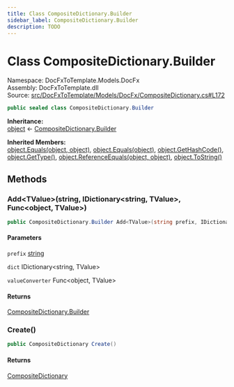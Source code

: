 ```yaml
---
title: Class CompositeDictionary.Builder
sidebar_label: CompositeDictionary.Builder
description: TODO
---
```


# Class CompositeDictionary.Builder
Namespace: DocFxToTemplate.Models.DocFx   
Assembly: DocFxToTemplate.dll  
Source: [src/DocFxToTemplate/Models/DocFx/CompositeDictionary.cs#L172](https://github.com/k-wojcik/DocFxToTemplate/blob/master/src/DocFxToTemplate/Models/DocFx/CompositeDictionary.cs#L172)    
   

```csharp title="src/DocFxToTemplate/Models/DocFx/CompositeDictionary.cs#L172" 
public sealed class CompositeDictionary.Builder
```

**Inheritance:**   
[object](https://learn.microsoft.com/dotnet/api/system.object) &lt;- 
[CompositeDictionary.Builder](../DocFxToTemplate.Models.DocFx/CompositeDictionary.Builder)   

**Inherited Members:**   
[object.Equals(object, object)](https://learn.microsoft.com/dotnet/api/system.object.equals#system-object-equals(system-object-system-object)), [object.Equals(object)](https://learn.microsoft.com/dotnet/api/system.object.equals#system-object-equals(system-object)), [object.GetHashCode()](https://learn.microsoft.com/dotnet/api/system.object.gethashcode), [object.GetType()](https://learn.microsoft.com/dotnet/api/system.object.gettype), [object.ReferenceEquals(object, object)](https://learn.microsoft.com/dotnet/api/system.object.referenceequals), [object.ToString()](https://learn.microsoft.com/dotnet/api/system.object.tostring)   

   

   

   

## Methods
### Add&lt;TValue&gt;(string, IDictionary&lt;string, TValue&gt;, Func&lt;object, TValue&gt;)
   
```csharp title="src/DocFxToTemplate/Models/DocFx/CompositeDictionary.cs#L180"
public CompositeDictionary.Builder Add<TValue>(string prefix, IDictionary<string, TValue> dict, Func<object, TValue> valueConverter = null)
```

#### Parameters
`prefix` [string](https://learn.microsoft.com/dotnet/api/system.string)   
   
`dict` IDictionary&lt;string, TValue&gt;   
   
`valueConverter` Func&lt;object, TValue&gt;   
   
#### Returns
 [CompositeDictionary.Builder](../DocFxToTemplate.Models.DocFx/CompositeDictionary.Builder)    
   

### Create()
   
```csharp title="src/DocFxToTemplate/Models/DocFx/CompositeDictionary.cs#L213"
public CompositeDictionary Create()
```

#### Returns
 [CompositeDictionary](../DocFxToTemplate.Models.DocFx/CompositeDictionary)    
   

   

   

   

   
